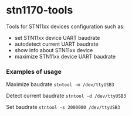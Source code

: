# stn1170-tools
Tools for STN11xx devices configuration such as:
- set STN11xx device UART baudrate
- autodetect current UART baudrate
- show info about STN11xx device
- maximize STN11xx device UART baudrate

### Examples of usage
Maximize baudrate `stntool -m /dev/ttyUSB3`  

Detect current baudrate `stntool -d /dev/ttyUSB3`  

Set baudrate `stntool -s 2000000 /dev/ttyUSB3`  
